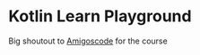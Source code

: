 # Kotlin Learn Playground

Big shoutout to [Amigoscode](https://www.youtube.com/watch?v=TEXaoSC_8lQ&ab_channel=Amigoscode) for the course